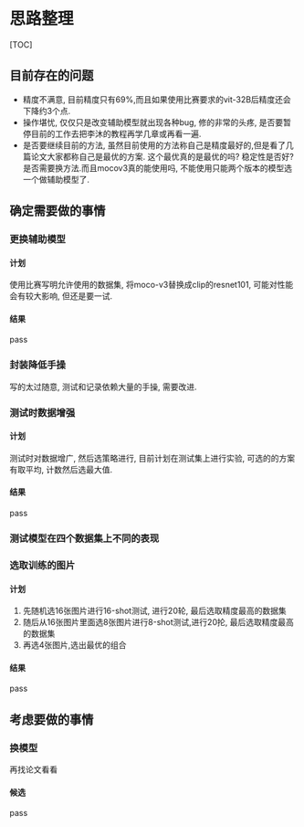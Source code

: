 # 思路整理
[TOC]
## 目前存在的问题
- 精度不满意, 目前精度只有69%,而且如果使用比赛要求的vit-32B后精度还会下降约3个点.
- 操作堪忧, 仅仅只是改变辅助模型就出现各种bug, 修的非常的头疼, 是否要暂停目前的工作去把李沐的教程再学几章或再看一遍.
- 是否要继续目前的方法, 虽然目前使用的方法称自己是精度最好的,但是看了几篇论文大家都称自己是最优的方案. 这个最优真的是最优的吗? 稳定性是否好?  是否需要换方法.而且mocov3真的能使用吗, 不能使用只能两个版本的模型选一个做辅助模型了.

## 确定需要做的事情
### 更换辅助模型
#### 计划
使用比赛写明允许使用的数据集, 将moco-v3替换成clip的resnet101, 可能对性能会有较大影响, 但还是要一试.
#### 结果
pass
### 封装降低手操
写的太过随意, 测试和记录依赖大量的手操, 需要改进.

###  测试时数据增强
#### 计划
测试时对数据增广, 然后选策略进行, 目前计划在测试集上进行实验, 可选的的方案有取平均, 计数然后选最大值.
#### 结果
pass
### 测试模型在四个数据集上不同的表现


### 选取训练的图片
#### 计划
1. 先随机选16张图片进行16-shot测试, 进行20轮, 最后选取精度最高的数据集
2. 随后从16张图片里面选8张图片进行8-shot测试,进行20抡, 最后选取精度最高的数据集
3. 再选4张图片,选出最优的组合
#### 结果
pass


## 考虑要做的事情
### 换模型
再找论文看看
#### 候选
pass


